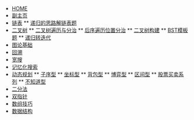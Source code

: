 <!-- docs/_sidebar.md -->


* [HOME](./)
* [副主页](./coding/index)
* [链表](./coding/linkedlist/index)
** [递归的思路解链表题](./coding/linkedlist/kgroupreverse)
* [二叉树](./coding/tree/index)
** [二叉树遍历与分治](./coding/tree/traversal)
** [后序遍历位置分治](./coding/tree/postorder)
** [二叉树构建](./coding/tree/reconstruct)
** [BST模板题](./coding/tree/bst)
** [递归转迭代](./coding/tree/iterative)
* [图论基础](./)
* [回溯](./)
* [宽搜](./)
* [记忆化搜索](./coding/memo/index)
* [动态规划](./coding/dp/index)
** [子序型](./coding/dp/subsequence)
** [坐标型](./coding/dp/indices)
** [背包型](./coding/dp/knapsack)
** [博弈型](./coding/dp/gametheory)
** [区间型](./coding/dp/interval)
** [股票买卖系列](./coding/dp/stock)
** [不知道型](./coding/dp/unknown)
* [二分法](./)
* [双指针](./)
* [数组技巧](./)
* [数据结构](./)

